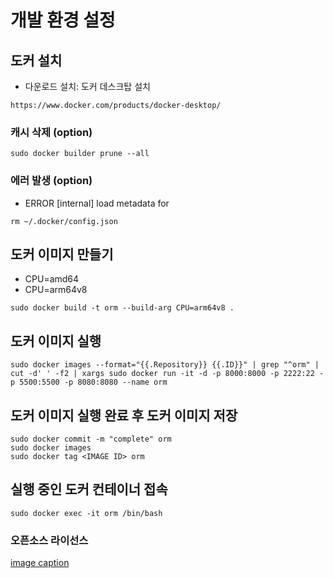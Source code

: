 # 개발 환경 설정

## 도커 설치

- 다운로드 설치: 도커 데스크탑 설치

```shell
https://www.docker.com/products/docker-desktop/
```

### 캐시 삭제 (option)

```shell
sudo docker builder prune --all
```

### 에러 발생  (option)
<!-- M3 기준: 아래 명령어 실행하고, 도커 이미지 만들어짐 -->

- ERROR [internal] load metadata for

```shell
rm ~/.docker/config.json
```

## 도커 이미지 만들기
<!-- M3 기준: 아래 명령어 변경해서 실행됨 -->

- CPU=amd64
- CPU=arm64v8

```shell
sudo docker build -t orm --build-arg CPU=arm64v8 .
```

## 도커 이미지 실행

```shell
sudo docker images --format="{{.Repository}} {{.ID}}" | grep "^orm" | cut -d' ' -f2 | xargs sudo docker run -it -d -p 8000:8000 -p 2222:22 -p 5500:5500 -p 8080:8080 --name orm
```

## 도커 이미지 실행 완료 후 도커 이미지 저장

```shell
sudo docker commit -m "complete" orm
sudo docker images
sudo docker tag <IMAGE ID> orm
```

## 실행 중인 도커 컨테이너 접속

```shell
sudo docker exec -it orm /bin/bash
```

### 오픈소스 라이선스

[image caption](https://www.apache.org/licenses/LICENSE-2.0)
